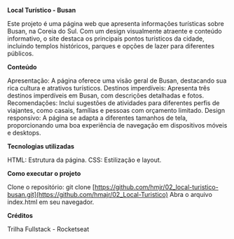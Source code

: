 **Local Turístico - Busan**

Este projeto é uma página web que apresenta informações turísticas sobre Busan, na Coreia do Sul. Com um design visualmente atraente e conteúdo informativo, o site destaca os principais pontos turísticos da cidade, incluindo templos históricos, parques e opções de lazer para diferentes públicos.

**Conteúdo**

Apresentação: A página oferece uma visão geral de Busan, destacando sua rica cultura e atrativos turísticos.
Destinos imperdíveis: Apresenta três destinos imperdíveis em Busan, com descrições detalhadas e fotos.
Recomendações: Inclui sugestões de atividades para diferentes perfis de viajantes, como casais, famílias e pessoas com orçamento limitado.
Design responsivo: A página se adapta a diferentes tamanhos de tela, proporcionando uma boa experiência de navegação em dispositivos móveis e desktops.

**Tecnologias utilizadas**

HTML: Estrutura da página.
CSS: Estilização e layout.

**Como executar o projeto**

Clone o repositório: git clone [https://github.com/hmjr/02_local-turistico-busan.git](https://github.com/hmajr/02_Local-Turistico)
Abra o arquivo index.html em seu navegador.

**Créditos**

Trilha Fullstack - Rocketseat
